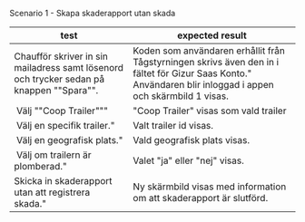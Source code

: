 Scenario 1 - Skapa skaderapport utan skada

| test | expected result |
|------|-----------------|
| Chaufför skriver in sin mailadress samt lösenord och trycker sedan på knappen ""Spara"". | Koden som användaren erhållit från Tågstyrningen skrivs även den in i fältet för Gizur Saas Konto."	Användaren blir inloggad i appen och skärmbild 1 visas.|
| Välj ""Coop Trailer""" |	"Coop Trailer" visas som vald trailer |
| Välj en specifik trailer." |	Valt trailer id visas. |
| Välj en geografisk plats." |	Vald geografisk plats visas. |
| Välj om trailern är plomberad." |	Valet "ja" eller "nej" visas.|
| Skicka in skaderapport utan att registrera skada." |	Ny skärmbild visas med information om att skaderapport är slutförd. |

